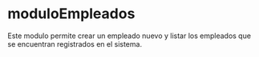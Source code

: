 # moduloEmpleados
Este modulo permite crear un empleado nuevo y listar los empleados que se encuentran registrados en el sistema.
